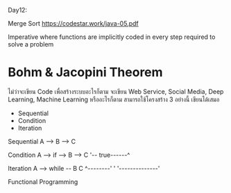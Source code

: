 
Day12:

Merge Sort
https://codestar.work/java-05.pdf

Imperative 
where functions are implicitly
coded in every step required
to solve a problem

Bohm & Jacopini Theorem
=======================
ไม่ว่าจะเขียน Code เพื่อสร้างระบบอะไรก็ตาม
จะเขียน Web Service, Social Media,
Deep Learning, Machine Learning หรืออะไรก็ตาม
สามารถใช้โครงสร้าง 3 อย่างนี้ เขียนได้เสมอ
- Sequential
- Condition
- Iteration

Sequential 
A --> B --> C

Condition
A --> if --> B --> C
     '-- true------^

Iteration
A --> while -- B     C
      ^--------'     '
	  '--------------'


Functional Programming

